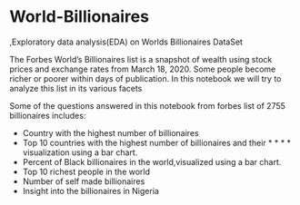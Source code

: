 # World-Billionaires
,Exploratory data analysis(EDA) on Worlds Billionaires DataSet

The Forbes World’s Billionaires list is a snapshot of wealth using stock prices and exchange rates from March 18, 2020. Some people become richer or poorer within days of publication. In this notebook we will try to analyze this list in its various facets

Some of the questions answered in this notebook from forbes list of 2755 billionaires includes:

* Country with the highest number of billionaires
* Top 10 countries with the highest number of billionaires and their * * * * visualization using a bar chart.
* Percent of Black billionaires in the world,visualized using a bar chart.
* Top 10 richest people in the world
* Number of self made billionaires
* Insight into the billionaires in Nigeria